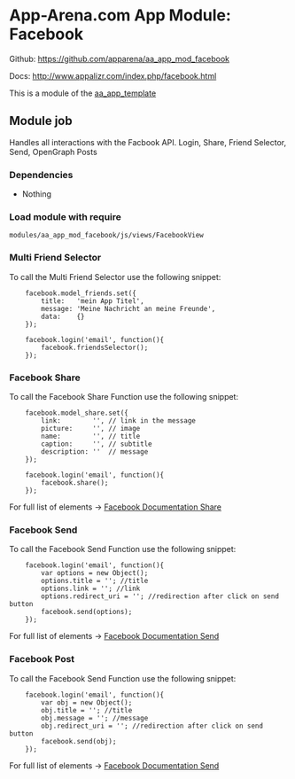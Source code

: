 # App-Arena.com App Module: Facebook
Github: https://github.com/apparena/aa_app_mod_facebook

Docs:   http://www.appalizr.com/index.php/facebook.html

This is a module of the [aa_app_template](https://github.com/apparena/aa_app_template)

## Module job
Handles all interactions with the Facbook API. 
Login, Share, Friend Selector, Send, OpenGraph Posts

### Dependencies
* Nothing

### Load module with require
```
modules/aa_app_mod_facebook/js/views/FacebookView
```

### Multi Friend Selector
To call the Multi Friend Selector use the following snippet:
```
    facebook.model_friends.set({
        title:   'mein App Titel',
        message: 'Meine Nachricht an meine Freunde',
        data:    {}
    });

    facebook.login('email', function(){
        facebook.friendsSelector();
    });
```

### Facebook Share
To call the Facebook Share Function use the following snippet:
```
    facebook.model_share.set({
        link:        '', // link in the message
        picture:     '', // image
        name:        '', // title
        caption:     '', // subtitle
        description: ''  // message
    });

    facebook.login('email', function(){
        facebook.share();
    });
```
For full list of elements -> [Facebook Documentation Share](https://developers.facebook.com/docs/reference/dialogs/feed/)

### Facebook Send
To call the Facebook Send Function use the following snippet:
```
    facebook.login('email', function(){
        var options = new Object();
        options.title = ''; //title
        options.link = ''; //link
        options.redirect_uri = ''; //redirection after click on send button
        facebook.send(options);
    });
```
For full list of elements -> [Facebook Documentation Send](https://developers.facebook.com/docs/reference/dialogs/send/)

### Facebook Post
To call the Facebook Send Function use the following snippet:
```
    facebook.login('email', function(){
        var obj = new Object();
        obj.title = ''; //title
        obj.message = ''; //message
        obj.redirect_uri = ''; //redirection after click on send button
        facebook.send(obj);
    });
```
For full list of elements -> [Facebook Documentation Send](https://developers.facebook.com/docs/reference/api/post/)
